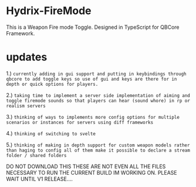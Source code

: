 # Hydrix-FireMode
This is a Weapon Fire mode Toggle.  Designed in TypeScript for QBCore Framework. 
# updates
1.) ```currently adding in gui support and putting in keybindings through qbcore to add toggle keys so use of gui and keys are there for in depth or quick options for players.```

2.) ```taking time to implement a server side implementation of aiming and toggle firemode sounds so that players can hear (sound whore) in rp or realism servers```

3.) ```thinking of ways to implements more config options for multiple scenarios or instances for servers using diff frameworks```

4.) ```thinking of switching to svelte```

5.) ```thinking of making in depth support for custom weapon models rather than haging to config all of them make it possible to declare a stream folder / shared folders```


DO NOT DOWNLOAD THIS THESE ARE NOT EVEN ALL THE FILES NECESSARY TO RUN THE CURRENT BUILD IM WORKING ON. PLEASE WAIT UNTIL V1 RELEASE....
